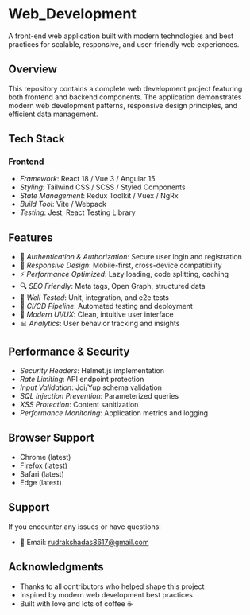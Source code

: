 # Web_Development

A front-end web application built with modern technologies and best practices for scalable, responsive, and user-friendly web experiences.

## Overview

This repository contains a complete web development project featuring both frontend and backend components. The application demonstrates modern web development patterns, responsive design principles, and efficient data management.

## Tech Stack

### Frontend
- *Framework*: React 18 / Vue 3 / Angular 15
- *Styling*: Tailwind CSS / SCSS / Styled Components
- *State Management*: Redux Toolkit / Vuex / NgRx
- *Build Tool*: Vite / Webpack
- *Testing*: Jest, React Testing Library

## Features

- 🔐 *Authentication & Authorization*: Secure user login and registration
- 📱 *Responsive Design*: Mobile-first, cross-device compatibility
- ⚡ *Performance Optimized*: Lazy loading, code splitting, caching
- 🔍 *SEO Friendly*: Meta tags, Open Graph, structured data
- 🧪 *Well Tested*: Unit, integration, and e2e tests
- 🚀 *CI/CD Pipeline*: Automated testing and deployment
- 🎨 *Modern UI/UX*: Clean, intuitive user interface
- 📊 *Analytics*: User behavior tracking and insights


## Performance & Security

- *Security Headers*: Helmet.js implementation
- *Rate Limiting*: API endpoint protection
- *Input Validation*: Joi/Yup schema validation
- *SQL Injection Prevention*: Parameterized queries
- *XSS Protection*: Content sanitization
- *Performance Monitoring*: Application metrics and logging

## Browser Support

- Chrome (latest)
- Firefox (latest)
- Safari (latest)
- Edge (latest)

## Support

If you encounter any issues or have questions:
- 📧 Email: rudrakshadas8617@gmail.com

## Acknowledgments

- Thanks to all contributors who helped shape this project
- Inspired by modern web development best practices
- Built with love and lots of coffee ☕

